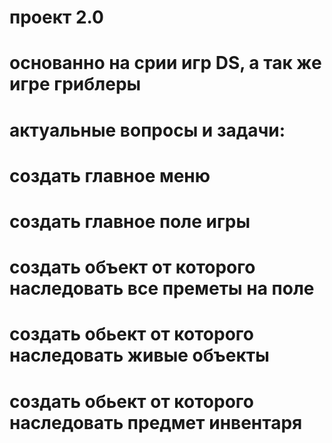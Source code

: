 # проект 2.0
#
# основанно на срии игр DS, а так же игре гриблеры   
# 
# актуальные вопросы и задачи:
#     создать главное меню
#     создать главное поле игры
#     создать объект от которого наследовать все преметы на поле
#         создать обьект от которого наследовать живые объекты
#     создать обьект от которого наследовать предмет инвентаря
#
#
#
#
